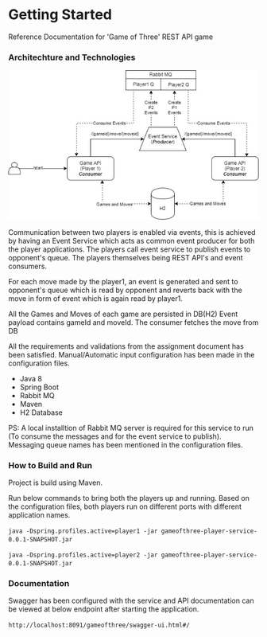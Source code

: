 # Getting Started
Reference Documentation for 'Game of Three' REST API game

### Architechture and Technologies

![Diagram](gameofthree.jpg)

Communication between two players is enabled via events, this is achieved by having an Event Service which acts as common event producer for both the player applications. The players call event service to publish events to opponent's queue. The players themselves being REST API's and event consumers.

For each move made by the player1, an event is generated and sent to opponent's queue which is read by opponent and reverts back with the move in form of event which is again read by player1.

All the Games and Moves of each game are persisted in DB(H2)
Event payload contains gameId and moveId. The consumer fetches the move from DB

All the requirements and validations from the assignment document has been satisfied.
Manual/Automatic input configuration has been made in the configuration files.

- Java 8
- Spring Boot
- Rabbit MQ
- Maven
- H2 Database


PS: A local installtion of Rabbit MQ server is required for this service to run (To consume the messages and for the event service to publish). Messaging queue names has been mentioned in the configuration files.

### How to Build and Run
Project is build using Maven.

Run below commands to bring both the players up and running. Based on the configuration files, both players run on different
ports with different application names.

`java -Dspring.profiles.active=player1 -jar gameofthree-player-service-0.0.1-SNAPSHOT.jar`

`java -Dspring.profiles.active=player2 -jar gameofthree-player-service-0.0.1-SNAPSHOT.jar`

### Documentation
Swagger has been configured with the service and API documentation can be viewed at below endpoint after starting the application.

`http://localhost:8091/gameofthree/swagger-ui.html#/`
